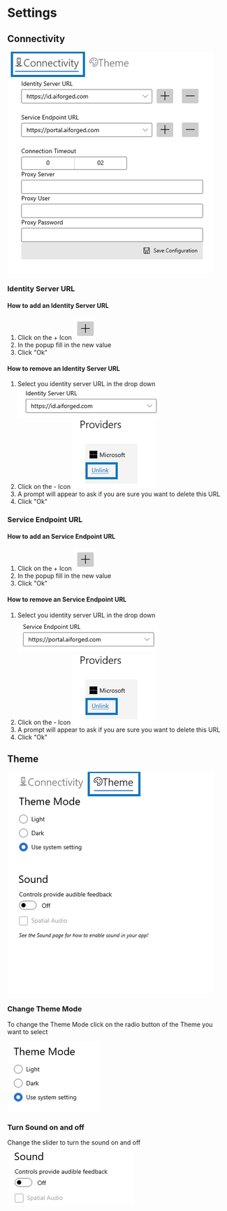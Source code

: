 # Settings

## Connectivity

![](.gitbook/assets/image%20%2834%29.png)

### Identity Server URL

#### How to add an Identity Server URL

1. Click on the + Icon ![](.gitbook/assets/image%20%2839%29.png) 
2. In the popup fill in the new value
3. Click "Ok"

#### How to remove an Identity Server URL

1. Select you identity server URL in the drop down ![](.gitbook/assets/image%20%2811%29.png) 
2. Click on the - Icon ![](.gitbook/assets/image%20%2821%29.png) 
3. A prompt will appear to ask if you are sure you want to delete this URL
4. Click "Ok"



### Service Endpoint URL

#### How to add an Service Endpoint URL

1. Click on the + Icon ![](.gitbook/assets/image%20%2839%29.png) 
2. In the popup fill in the new value
3. Click "Ok"

#### How to remove an Service Endpoint URL

1. Select you identity server URL in the drop down  ![](.gitbook/assets/image%20%2849%29.png) 
2. Click on the - Icon ![](.gitbook/assets/image%20%2821%29.png) 
3. A prompt will appear to ask if you are sure you want to delete this URL
4. Click "Ok"

## Theme

![](.gitbook/assets/image%20%2813%29.png)

### Change Theme Mode

To change the Theme Mode click on the radio button of the Theme you want to select

![](.gitbook/assets/image%20%2838%29.png)

### Turn Sound on and off

Change the slider to turn the sound on and off

![](.gitbook/assets/image%20%286%29.png)

